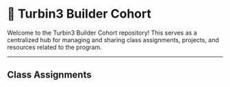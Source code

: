 # 🚀 Turbin3 Builder Cohort
Welcome to the Turbin3 Builder Cohort repository! This serves as a centralized hub for managing and sharing class assignments, projects, and resources related to the program.

---

## Class Assignments

<!-- ### 🔹 Class 1 - Class 3: Solana Starter -->

